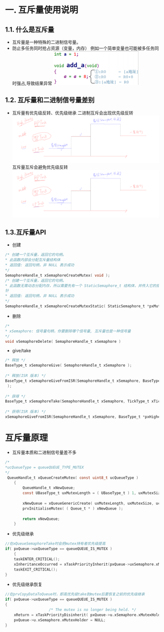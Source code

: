 # 一. 互斥量使用说明
## 1.1. 什么是互斥量
* 互斥量是一种特殊的二进制信号量。
* 防止多任务同时抢占资源（变量，内存）
例如一个简单变量也可能被多任务同时强占,导致结果异常
![mutex](mutex.bmp)
## 1.2. 互斥量和二进制信号量差别
* 互斥量有优先级反转、优先级继承
    二进制互斥会出现优先级反转
![mutex1](mutex1.bmp)
    互斥量互斥会避免优先级反转
![mutex2](mutex1.bmp)
## 1.3.互斥量API
* 创建
```C
/* 创建一个互斥量，返回它的句柄。
* 此函数内部会分配互斥量结构体
* 返回值: 返回句柄，非 NULL 表示成功
*/
SemaphoreHandle_t xSemaphoreCreateMutex( void );
/* 创建一个互斥量，返回它的句柄。
* 此函数无需动态分配内存，所以需要先有一个 StaticSemaphore_t 结构体，并传入它的指
针
* 返回值: 返回句柄，非 NULL 表示成功
*/
SemaphoreHandle_t xSemaphoreCreateMutexStatic( StaticSemaphore_t *pxMutexBuffer );
```

* 删除
```C
/*
* xSemaphore: 信号量句柄，你要删除哪个信号量, 互斥量也是一种信号量
*/
void vSemaphoreDelete( SemaphoreHandle_t xSemaphore )
```

* give/take
```C
/* 释放 */
BaseType_t xSemaphoreGive( SemaphoreHandle_t xSemaphore );

/* 释放(ISR 版本) */
BaseType_t xSemaphoreGiveFromISR(SemaphoreHandle_t xSemaphore, BaseType_t*pxHigherPriorityTaskWoken
 );

/* 获得 */
BaseType_t xSemaphoreTake(SemaphoreHandle_t xSemaphore, TickType_t xTicksToWait);

/* 获得(ISR 版本) */
xSemaphoreGiveFromISR(SemaphoreHandle_t xSemaphore, BaseType_t *pxHigherPriorityTaskWoken);
```


# 互斥量原理
* 互斥量本质和二进制信号量差不多
```C
/*
*ucQueueType = queueQUEUE_TYPE_MUTEX
*/
 QueueHandle_t xQueueCreateMutex( const uint8_t ucQueueType )
    {
        QueueHandle_t xNewQueue;
        const UBaseType_t uxMutexLength = ( UBaseType_t ) 1, uxMutexSize = ( UBaseType_t ) 0;

        xNewQueue = xQueueGenericCreate( uxMutexLength, uxMutexSize, ucQueueType );
        prvInitialiseMutex( ( Queue_t * ) xNewQueue );

        return xNewQueue;
    }
```

* 优先级继承
```C
//在xQueueSemaphoreTake时会把mutex持有者优先级提高
if( pxQueue->uxQueueType == queueQUEUE_IS_MUTEX )
    {
    taskENTER_CRITICAL();
    xInheritanceOccurred = xTaskPriorityInherit(pxQueue->uxSemaphore.xMutexHolder );
    taskEXIT_CRITICAL();
}
```

* 优先级继承恢复
```C
//在prvCopyDataToQueue时，即高优先级take到mutex后要恢复之前的优先级继承
if( pxQueue->uxQueueType == queueQUEUE_IS_MUTEX )
{
                    /* The mutex is no longer being held. */
    xReturn = xTaskPriorityDisinherit( pxQueue->u.xSemaphore.xMutexHolder );
    pxQueue->u.xSemaphore.xMutexHolder = NULL;
}
```